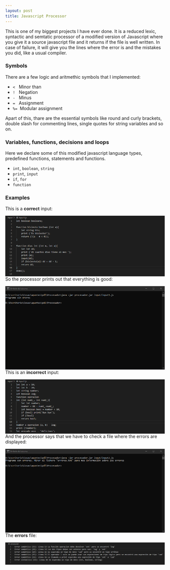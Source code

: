 ```yaml
---
layout: post
title: Javascript Processor
---
```


This is one of my biggest projects I have ever done. It is a reduced lexic, syntactic and semtatic processor of a modified version of Javascript where you give it a source javascript file and it returns if the file is well written. In case of failure, it will give you the lines where the error is and the mistakes you did, like a usual compiler.

### Symbols

There are a few logic and aritmethic symbols that I implemented:

* `<`&nbsp;&nbsp;&nbsp;Minor than 
* `!`&nbsp;&nbsp;&nbsp;Negation
* `-`&nbsp;&nbsp;&nbsp;Minus 
* `=`&nbsp;&nbsp;&nbsp;Assignment 
* `%=`&nbsp;&nbsp;Modular assignment 


Apart of this, thare are the essential symbols like round and curly brackets, double slash for commenting lines, single quotes for string variables and so on.

### Variables, functions, decisions and loops

Here we declare some of this modified javascript language types, predefined functions, statements and functions.

* `int`, `boolean`, `string`
* `print`, `input`
* `if`, `for`
* `function`

### Examples

This is a **correct** input:

<img src="../img/processor/good_input.png"
     alt="Good input"
     style="float: left; margin-right: 10px;" />

So the processor prints out that everything is good:

<img src="../img/processor/cmd_good.png"
     alt="Good input cmd"
     style="float: left; margin-right: 10px;" />

This is an **incorrect** input:

<img src="../img/processor/bad_input.png"
     alt="Incorrect input"
     style="float: left; margin-right: 10px;" />

And the processor says that we have to check a file where the errors are displayed:

<img src="../img/processor/cmd_bad.png"
     alt="Good input cmd"
     style="float: left; margin-right: 10px;" />

The **errors** file:

<img src="../img/processor/errores.png"
     alt="Good input cmd"
     style="float: left; margin-right: 10px;" />
